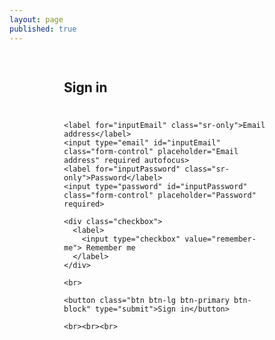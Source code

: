 ```yaml
---
layout: page
published: true
---
```


<style>

  .form-signin {
    max-width: 330px;
    padding: 15px;
    margin: auto;
  }
  
  .form-signin .form-signin-heading,
  .form-signin .checkbox {
    margin-bottom: 10px;
  }
  
  .form-signin .checkbox {
    font-weight: normal;
  }
  
  .form-signin .form-control {
    position: relative;
    height: auto;
    -webkit-box-sizing: border-box;
       -moz-box-sizing: border-box;
            box-sizing: border-box;
    padding: 10px;
    font-size: 16px;
  }
  
  .form-signin .form-control:focus {
    z-index: 2;
  }
  
  .form-signin input[type="email"] {
    margin-bottom: -1px;
    border-bottom-right-radius: 0;
    border-bottom-left-radius: 0;
  }
  
  .form-signin input[type="password"] {
    margin-bottom: 10px;
    border-top-left-radius: 0;
    border-top-right-radius: 0;
  }
  
</style>

<div class="contain">

  <form class="form-signin">
    <h2 class="form-signin-heading">Sign in</h2>
    <br>
    
    <label for="inputEmail" class="sr-only">Email address</label>
    <input type="email" id="inputEmail" class="form-control" placeholder="Email address" required autofocus>
    <label for="inputPassword" class="sr-only">Password</label>
    <input type="password" id="inputPassword" class="form-control" placeholder="Password" required>
    
    <div class="checkbox">
      <label>
        <input type="checkbox" value="remember-me"> Remember me
      </label>
    </div>
    
    <br>
    
    <button class="btn btn-lg btn-primary btn-block" type="submit">Sign in</button>
    
    <br><br><br>
    
  </form>

</div>
    
